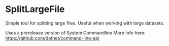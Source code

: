 # SplitLargeFile



Simple tool for splitting large files. Useful when working with large datasets.

Uses a prerelease version of System.Commandline
    More Info here: https://github.com/dotnet/command-line-api